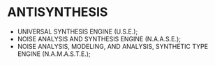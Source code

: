 ANTISYNTHESIS
=============
* UNIVERSAL SYNTHESIS ENGINE (U.S.E.);
* NOISE ANALYSIS AND SYNTHESIS ENGINE (N.A.A.S.E.);
* NOISE ANALYSIS, MODELING, AND ANALYSIS, SYNTHETIC TYPE ENGINE (N.A.M.A.S.T.E.);
